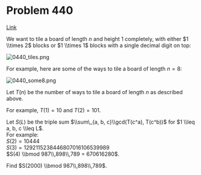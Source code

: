 # Problem 440

[Link](https://projecteuler.net/problem=440)

We want to tile a board of length $n$ and height $1$ completely, with either $1 \\times 2$ blocks or $1 \\times 1$ blocks with a single decimal digit on top:

![0440_tiles.png](resources/images/0440_tiles.png?1678992053) 

For example, here are some of the ways to tile a board of length $n = 8$:

![0440_some8.png](resources/images/0440_some8.png?1678992053) 

Let $T(n)$ be the number of ways to tile a board of length $n$ as described above.

For example, $T(1) = 10$ and $T(2) = 101$.

Let $S(L)$ be the triple sum $\\sum\_{a, b, c}\\gcd(T(c^a), T(c^b))$ for $1 \\leq a, b, c \\leq L$.  
For example:  
$S(2) = 10444$  
$S(3) = 1292115238446807016106539989$  
$S(4) \\bmod 987\\,898\\,789 = 670616280$.

Find $S(2000) \\bmod 987\\,898\\,789$.
